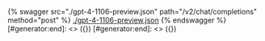 [#generator:start]: <> ({ "template": "openapi" })
[#generator:start]: <> ({ "template": "openapi" })
{% swagger src="./gpt-4-1106-preview.json" path="/v2/chat/completions" method="post" %}
[./gpt-4-1106-preview.json](./gpt-4-1106-preview.json)
{% endswagger %}
[#generator:end]: <> ({})
[#generator:end]: <> ({})